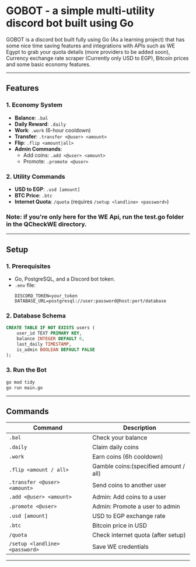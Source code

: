 # GOBOT - a simple multi-utility discord bot built using Go

GOBOT is a discord bot built fully using Go (As a learning project) that has some nice time saving features and integrations with APIs such as WE Egypt
to grab your quota details (more providers to be added soon), Currency exchange rate scraper (Currently only USD to EGP), Bitcoin prices and some basic
economy features.

---

## Features

### **1. Economy System**
- **Balance**: `.bal`
- **Daily Reward**: `.daily`
- **Work**: `.work` (6-hour cooldown)
- **Transfer**: `.transfer <@user> <amount>`
- **Flip**: `.flip <amount|all>`
- **Admin Commands**:
  - Add coins: `.add <@user> <amount>`
  - Promote: `.promote <@user>`

### **2. Utility Commands**
- **USD to EGP**: `.usd [amount]`
- **BTC Price**: `.btc`
- **Internet Quota**: `/quota` (requires `/setup <landline> <password>`)

### **Note: if you're only here for the WE Api, run the test.go folder in the QCheckWE directory.**

---

## Setup

### **1. Prerequisites**
- Go, PostgreSQL, and a Discord bot token.
- `.env` file:
  ```env
  DISCORD_TOKEN=your_token
  DATABASE_URL=postgresql://user:password@host:port/database
  ```

### **2. Database Schema**
```sql
CREATE TABLE IF NOT EXISTS users (
    user_id TEXT PRIMARY KEY,
    balance INTEGER DEFAULT 0,
    last_daily TIMESTAMP,
    is_admin BOOLEAN DEFAULT FALSE
);
```

### **3. Run the Bot**
```bash
go mod tidy
go run main.go
```

---

## Commands
| Command                     | Description                          |
|-----------------------------|--------------------------------------|
| `.bal`                      | Check your balance                   |
| `.daily`                    | Claim daily coins                    |
| `.work`                     | Earn coins (6h cooldown)             |
| `.flip <amount / all>`      | Gamble coins:(specified amount / all)|
| `.transfer <@user> <amount>`| Send coins to another user           |
| `.add <@user> <amount>`     | Admin: Add coins to a user           |
| `.promote <@user>`          | Admin: Promote a user to admin       |
| `.usd [amount]`             | USD to EGP exchange rate             |
| `.btc`                      | Bitcoin price in USD                 |
| `/quota`                    | Check internet quota (after setup)   |
| `/setup <landline> <password>`| Save WE credentials               |

---
